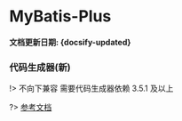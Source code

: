 # MyBatis-Plus <!-- {docsify-ignore} -->

**文档更新日期: {docsify-updated}**

### 代码生成器(新)

!> 不向下兼容 需要代码生成器依赖 3.5.1 及以上

?> [参考文档](https://blog.csdn.net/qq_42682745/article/details/120626012)
